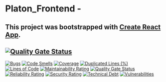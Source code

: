 # Platon_Frontend - 
## This project was bootstrapped with [Create React App](https://github.com/facebook/create-react-app).

[![Quality Gate Status](https://sonarcloud.io/api/project_badges/measure?project=platon_frontend&metric=alert_status)](https://sonarcloud.io/dashboard?id=platon_frontend)
-
[![Bugs](https://sonarcloud.io/api/project_badges/measure?project=platon_frontend&metric=bugs)](https://sonarcloud.io/dashboard?id=platon_frontend)
[![Code Smells](https://sonarcloud.io/api/project_badges/measure?project=platon_frontend&metric=code_smells)](https://sonarcloud.io/dashboard?id=platon_frontend)
[![Coverage](https://sonarcloud.io/api/project_badges/measure?project=platon_frontend&metric=coverage)](https://sonarcloud.io/dashboard?id=platon_frontend)
[![Duplicated Lines (%)](https://sonarcloud.io/api/project_badges/measure?project=platon_frontend&metric=duplicated_lines_density)](https://sonarcloud.io/dashboard?id=platon_frontend)
[![Lines of Code](https://sonarcloud.io/api/project_badges/measure?project=platon_frontend&metric=ncloc)](https://sonarcloud.io/dashboard?id=platon_frontend)
[![Maintainability Rating](https://sonarcloud.io/api/project_badges/measure?project=platon_frontend&metric=sqale_rating)](https://sonarcloud.io/dashboard?id=platon_frontend)
[![Quality Gate Status](https://sonarcloud.io/api/project_badges/measure?project=platon_frontend&metric=alert_status)](https://sonarcloud.io/dashboard?id=platon_frontend)
[![Reliability Rating](https://sonarcloud.io/api/project_badges/measure?project=platon_frontend&metric=reliability_rating)](https://sonarcloud.io/dashboard?id=platon_frontend)
[![Security Rating](https://sonarcloud.io/api/project_badges/measure?project=platon_frontend&metric=security_rating)](https://sonarcloud.io/dashboard?id=platon_frontend)
[![Technical Debt](https://sonarcloud.io/api/project_badges/measure?project=platon_frontend&metric=sqale_index)](https://sonarcloud.io/dashboard?id=platon_frontend)
[![Vulnerabilities](https://sonarcloud.io/api/project_badges/measure?project=platon_frontend&metric=vulnerabilities)](https://sonarcloud.io/dashboard?id=platon_frontend)
